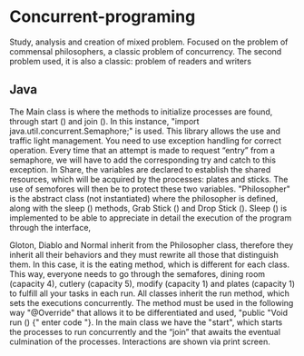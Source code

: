 # Concurrent-programing
Study, analysis and creation of mixed problem. Focused on the problem of commensal philosophers, a classic problem of concurrency. The second problem used, it is also a classic: problem of readers and writers
## Java
The Main class is where the methods to initialize processes are found, through start () and
join (). In this instance, "import java.util.concurrent.Semaphore;" is used. This library allows the use and
traffic light management. You need to use exception handling for correct operation. Every time that an attempt is made to request “entry” from a semaphore, we will have to add the corresponding try and catch to this exception.
In Share, the variables are declared to establish the shared resources, which will be acquired by the
processes: plates and sticks. The use of semofores will then be to protect these two variables.
"Philosopher" is the abstract class (not instantiated) where the philosopher is defined, along with the sleep () methods,
Grab Stick () and Drop Stick (). Sleep () is implemented to be able to appreciate in detail the execution of the
program through the interface,

Gloton, Diablo and Normal inherit from the Philosopher class, therefore they inherit all their behaviors and
they must rewrite all those that distinguish them. In this case, it is the eating method, which is different
for each class.
This way, everyone needs to go through the semafores, dining room (capacity 4), cutlery (capacity 5),
modify (capacity 1) and plates (capacity 1) to fulfill all your tasks in each run.
All classes inherit the run method, which sets the executions concurrently. 
The method must be used in the following way "@Override" that allows it to be differentiated and used, "public
"Void run () {" enter code "}.
In the main class we have the "start", which starts the processes to run concurrently and
the “join” that awaits the eventual culmination of the processes. Interactions are shown via print
screen.
